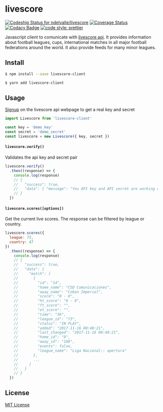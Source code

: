 # livescore

[![Codeship Status for ndelvalle/livescore](https://app.codeship.com/projects/aef1fb60-1d95-0136-a767-1e122402486a/status?branch=master)](https://app.codeship.com/projects/284751)
[![Coverage Status](https://coveralls.io/repos/github/ndelvalle/livescore/badge.svg?branch=master)](https://coveralls.io/github/ndelvalle/livescore?branch=master)
[![Codacy Badge](https://api.codacy.com/project/badge/Grade/ed9e0851db2e48c8a1feeff54e87d471)](https://www.codacy.com/app/ndelvalle/livescore?utm_source=github.com&amp;utm_medium=referral&amp;utm_content=ndelvalle/livescore&amp;utm_campaign=Badge_Grade)
[![code style: prettier](https://img.shields.io/badge/code_style-prettier-ff69b4.svg?style=flat-green)](https://github.com/prettier/prettier)


Javascript client to comunicate with [livescore api](http://livescore-api.com/). It provides information about football leagues, cups, international matches in all major football federations around the world. It also provide feeds for many minor leagues. 


## Install

```bash
$ npm install --save livescore-client
```

```bash
$ yarn add livescore-client
```

## Usage

[Signup](http://livescore-api.com/users/sign-up) on the livescore api webpage to get a real key and secret

```js
import Livescore from 'livescore-client'

const key = 'demo_key'
const secret = 'demo_secret'
const livescore = new Livescore({ key, secret })
```

#### `livescore.verify()`

Validates the api key and secret pair

```js
livescore.verify()
  .then((response) => {
    console.log(response)
    // {
    //   "success": true,
    //   "data": { "message": "You API key and API secret are working correctly" }
    // }
  })
```

#### `livescore.scores([options])`

Get the current live scores. The response can be filtered by league or country.

```js
livescore.scores({
  league: 73,
  country: 47
})
  .then((response) => {
    console.log(response)
    // {
    //   "success": true,
    //   "data": {
    //     "match": [
    //       {
    //         "id": "14",
    //         "home_name": "CSD Comunicaciones",
    //         "away_name": "Coban Imperial",
    //         "score": "0 - 0",
    //         "ht_score": "0 - 0",
    //         "ft_score": "",
    //         "et_score": "",
    //         "time": "36",
    //         "league_id": "73",
    //         "status": "IN PLAY",
    //         "added": "2017-11-16 00:40:21",
    //         "last_changed": "2017-11-16 00:40:21",
    //         "home_id": "0",
    //         "away_id": "188",
    //         "events": false,
    //         "league_name": "Liga Nacional:: apertura"
    //       },
    //       ...
    //     ]
    //   }
    // }
  })
```


## License
[MIT License](https://github.com/ndelvalle/livescore/blob/master/LICENSE)
